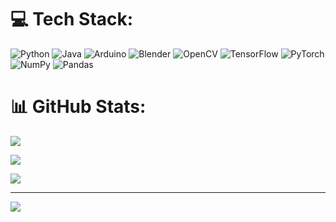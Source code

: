 # 💻 Tech Stack:

![Python](https://img.shields.io/badge/python-3670A0?style=flat-square&logo=python&logoColor=ffdd54) ![Java](https://img.shields.io/badge/java-%23ED8B00.svg?style=flat-square&logo=Java&logoColor=white) ![Arduino](https://img.shields.io/badge/-Arduino-00979D?style=flat-square&logo=Arduino&logoColor=white) ![Blender](https://img.shields.io/badge/blender-%23F5792A.svg?style=flat-square&logo=blender&logoColor=white) ![OpenCV](https://img.shields.io/badge/opencv-%23white.svg?style=flat-square&logo=opencv&logoColor=white) ![TensorFlow](https://img.shields.io/badge/TensorFlow-%23FF6F00.svg?style=flat-square&logo=TensorFlow&logoColor=white) ![PyTorch](https://img.shields.io/badge/PyTorch-%23EE4C2C.svg?style=flat-square&logo=PyTorch&logoColor=white) ![NumPy](https://img.shields.io/badge/numpy-%23013243.svg?style=flat-square&logo=numpy&logoColor=white) ![Pandas](https://img.shields.io/badge/pandas-%23150458.svg?style=flat-square&logo=pandas&logoColor=white)

# 📊 GitHub Stats:

![](https://github-readme-streak-stats.herokuapp.com/?user=kotdanissimo&theme=tokyonight&hide_border=false)<br/>

![](https://github-contributor-stats.vercel.app/api?username=kotdanissimo&limit=5&theme=tokyonight&combine_all_yearly_contributions=true)

![](https://github-readme-stats.vercel.app/api/top-langs/?username=kotdanissimo&theme=tokyonight&hide_border=false&include_all_commits=false&count_private=false&layout=compact)

---

[![](https://visitcount.itsvg.in/api?id=kotdanissimo&icon=5&color=6)](https://visitcount.itsvg.in)
